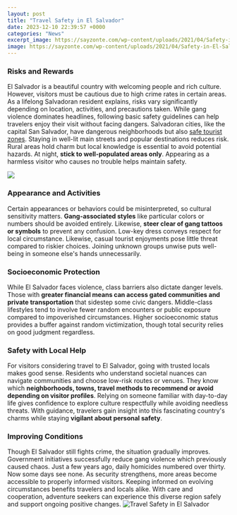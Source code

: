 ```yaml
---
layout: post
title: "Travel Safety in El Salvador"
date: 2023-12-10 22:39:57 +0000
categories: "News"
excerpt_image: https://sayzonte.com/wp-content/uploads/2021/04/Safety-in-El-Salvador-3.png
image: https://sayzonte.com/wp-content/uploads/2021/04/Safety-in-El-Salvador-3.png
---
```


### Risks and Rewards  
El Salvador is a beautiful country with welcoming people and rich culture. However, visitors must be cautious due to high crime rates in certain areas. As a lifelong Salvadoran resident explains, risks vary significantly depending on location, activities, and precautions taken. While gang violence dominates headlines, following basic safety guidelines can help travelers enjoy their visit without facing dangers.
Salvadoran cities, like the capital San Salvador, have dangerous neighborhoods but also [safe tourist zones](https://thetopnews.github.io/using-xbox-controllers-on-pc-a-comprehensive-guide/). Staying in well-lit main streets and popular destinations reduces risk. Rural areas hold charm but local knowledge is essential to avoid potential hazards. At night, **stick to well-populated areas only**. Appearing as a harmless visitor who causes no trouble helps maintain safety. 

![](https://i.ytimg.com/vi/94LIPhMiy7Q/maxresdefault.jpg)
### Appearance and Activities 
Certain appearances or behaviors could be misinterpreted, so cultural sensitivity matters. **Gang-associated styles** like particular colors or numbers should be avoided entirely. Likewise, **steer clear of gang tattoos or symbols** to prevent any confusion. Low-key dress conveys respect for local circumstance. Likewise, casual tourist enjoyments pose little threat compared to riskier choices. Joining unknown groups unwise puts well-being in someone else's hands unnecessarily.
### Socioeconomic Protection
While El Salvador faces violence, class barriers also dictate danger levels. Those with **greater financial means can access gated communities and private transportation** that sidestep some civic dangers. Middle-class lifestyles tend to involve fewer random encounters or public exposure compared to impoverished circumstances. Higher socioeconomic status provides a buffer against random victimization, though total security relies on good judgment regardless. 
### Safety with Local Help
For visitors considering travel to El Salvador, going with trusted locals makes good sense. Residents who understand societal nuances can navigate communities and choose low-risk routes or venues. They know which **neighborhoods, towns, travel methods to recommend or avoid depending on visitor profiles**. Relying on someone familiar with day-to-day life gives confidence to explore culture respectfully while avoiding needless threats. With guidance, travelers gain insight into this fascinating country's charms while staying **vigilant about personal safety**.
### Improving Conditions
Though El Salvador still fights crime, the situation gradually improves. Government initiatives successfully reduce gang violence which previously caused chaos. Just a few years ago, daily homicides numbered over thirty. Now some days see none. As security strengthens, more areas become accessible to properly informed visitors. Keeping informed on evolving circumstances benefits travelers and locals alike. With care and cooperation, adventure seekers can experience this diverse region safely and support ongoing positive changes.
![Travel Safety in El Salvador](https://sayzonte.com/wp-content/uploads/2021/04/Safety-in-El-Salvador-3.png)